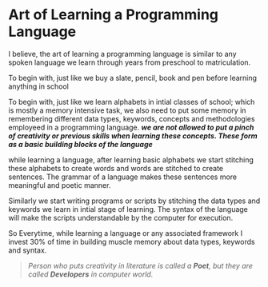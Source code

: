 # Art of Learning a Programming Language

I believe, the art of learning a programming language is similar to any spoken language we learn through years from preschool to matriculation.

To begin with, just like we buy a slate, pencil, book and pen before learning anything in school

To begin with, just like we learn alphabets in intial classes of school; which is mostly a memory intensive task, we also need to put some memory in remembering different data types, keywords, concepts and methodologies employeed in a programming language. _**we are not allowed to put a pinch of creativity or previous skills when learning these concepts. These form as a basic building blocks of the language**_

while learning a language, after learning basic alphabets we start stitching these alphabets to create words and words are stitched to create sentences. The grammar of a language makes these sentences more meaningful and poetic manner.

Similarly we start writing programs or scripts by stitching the data types and keywords we learn in intial stage of learning. The syntax of the language will make the scripts understandable by the computer for execution.

So Everytime, while learning a language or any associated framework I invest 30% of time in building muscle memory about data types, keywords and syntax.



> _Person who puts creativity in literature is called a **Poet**, but they are called **Developers** in computer world._
